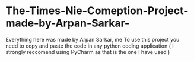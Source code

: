 # The-Times-Nie-Comeption-Project-made-by-Arpan-Sarkar-
Everything here was made by Arpan Sarkar, me
To use this project you need to copy and paste the code in any python coding application ( I strongly reccomend using PyCharm as that is the one I have used ) 
